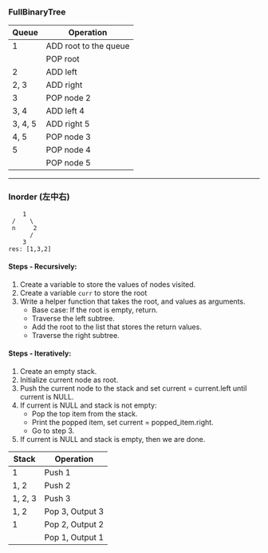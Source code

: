 ### FullBinaryTree
| Queue   | Operation             |
|---------|-----------------------|
| 1       | ADD root to the queue |
|         | POP root              |
| 2       | ADD left              |
| 2, 3    | ADD right             |
| 3       | POP node 2            |
| 3, 4    | ADD left 4            |
| 3, 4, 5 | ADD right 5           |
| 4, 5    | POP node  3           |
| 5       | POP node  4           |
|         | POP node  5           |



--------------
### Inorder (左中右)
        1              
     /    \                      
     n     2                    
          /                  
        3                         
    res: [1,3,2]

#### Steps - Recursively:
1. Create a variable to store the values of nodes visited. 
2. Create a variable `curr` to store the root
3. Write a helper function that takes the root, and values as arguments.
   - Base case: If the root is empty, return. 
   - Traverse the left subtree. 
   - Add the root to the list that stores the return values. 
   - Traverse the right subtree.

#### Steps - Iteratively:
1. Create an empty stack.
2. Initialize current node as root.
3. Push the current node to the stack and set current = current.left until current is NULL.
4. If current is NULL and stack is not empty:
   - Pop the top item from the stack. 
   - Print the popped item, set current = popped_item.right. 
   - Go to step 3.
5. If current is NULL and stack is empty, then we are done.

| Stack   | Operation       |
|---------|-----------------|
| 1       | Push 1          |
| 1, 2    | Push 2          |
| 1, 2, 3 | Push 3          |
| 1, 2    | Pop 3, Output 3 |
| 1       | Pop 2, Output 2 |
|         | Pop 1, Output 1 |